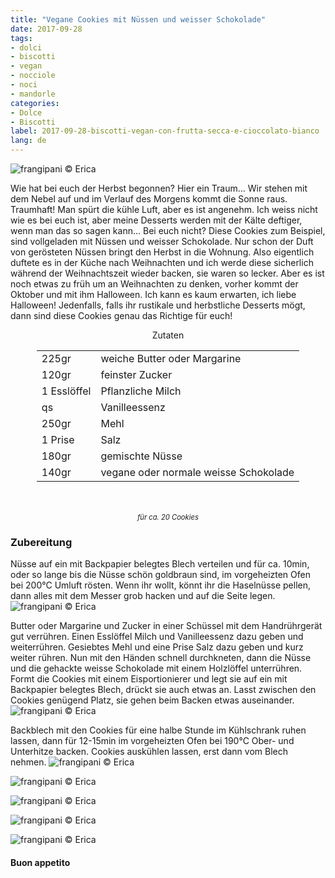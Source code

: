 ```yaml
---
title: "Vegane Cookies mit Nüssen und weisser Schokolade"
date: 2017-09-28
tags:
- dolci 
- biscotti
- vegan
- nocciole
- noci
- mandorle
categories:
- Dolce
- Biscotti
label: 2017-09-28-biscotti-vegan-con-frutta-secca-e-cioccolato-bianco
lang: de 
---
```

![](../2017-09-28-biscotti-vegan-con-frutta-secca-e-cioccolato-bianco/header.jpg "frangipani © Erica")

Wie hat bei euch der Herbst begonnen? Hier ein Traum... Wir stehen mit dem Nebel auf und im Verlauf des Morgens kommt die Sonne raus. Traumhaft! Man spürt die kühle Luft, aber es ist angenehm. Ich weiss nicht wie es bei euch ist, aber meine Desserts werden mit der Kälte deftiger, wenn man das so sagen kann... Bei euch nicht? Diese Cookies zum Beispiel, sind vollgeladen mit Nüssen und weisser Schokolade. Nur schon der Duft von gerösteten Nüssen bringt den Herbst in die Wohnung. Also eigentlich duftete es in der Küche nach Weihnachten und ich werde diese sicherlich während der Weihnachtszeit wieder backen, sie waren so lecker. Aber es ist noch etwas zu früh um an Weihnachten zu denken, vorher kommt der Oktober und mit ihm Halloween. Ich kann es kaum erwarten, ich liebe Halloween! Jedenfalls, falls ihr rustikale und herbstliche Desserts mögt, dann sind diese Cookies genau das Richtige für euch!

<div id="wrapper" style="text-align: center">
  <div id="yourdiv" style="display: inline-block;">
    <div class="ingredients">
      <div class="ingredients-title">Zutaten</div>
      <table>
        <tbody>
          <tr>
            <td>225gr</td>
            <td>weiche Butter oder Margarine</td>
          </tr>
          <tr>
            <td>120gr</td>
            <td>feinster Zucker</td>
          </tr>
          <tr>
            <td>1 Esslöffel</td>
            <td>Pflanzliche Milch</td>
          </tr>
          <tr>
            <td>qs</td>
            <td>Vanilleessenz</td>
          </tr>
          <tr>
            <td>250gr</td>
            <td>Mehl</td>
          </tr>
          <tr>
            <td>1 Prise</td>
            <td>Salz</td>
          </tr>
          <tr>
            <td>180gr</td>
            <td>gemischte Nüsse</td>
          </tr>
          <tr>
            <td>140gr</td>
            <td>vegane oder normale weisse Schokolade</td>
          </tr>
        </tbody>
      </table>
      <br></br>
      <i class="pull-right" style="font-size: 80%;">für ca. 20 Cookies</i>
    </div>
  </div>
</div>


<h3>
  <font color="grey">
    <i class="fa fa-cogs"></i>
  </font> Zubereitung
</h3>

Nüsse auf ein mit Backpapier belegtes Blech verteilen und für ca. 10min, oder so lange bis die Nüsse schön goldbraun sind, im vorgeheizten Ofen bei 200°C Umluft rösten. Wenn ihr wollt, könnt ihr die Haselnüsse pellen, dann alles mit dem Messer grob hacken und auf die Seite legen.
![](../2017-09-28-biscotti-vegan-con-frutta-secca-e-cioccolato-bianco/fruttasecca.jpg "frangipani © Erica")

Butter oder Margarine und Zucker in einer Schüssel mit dem Handrührgerät gut verrühren. Einen Esslöffel Milch und Vanilleessenz dazu geben und weiterrühren. Gesiebtes Mehl und eine Prise Salz dazu geben und kurz weiter rühren. Nun mit den Händen schnell durchkneten, dann die Nüsse und die gehackte weisse Schokolade mit einem Holzlöffel unterrühren. Formt die Cookies mit einem Eisportionierer und legt sie auf ein mit Backpapier belegtes Blech, drückt sie auch etwas an. Lasst zwischen den Cookies genügend Platz, sie gehen beim Backen etwas auseinander.
![](../2017-09-28-biscotti-vegan-con-frutta-secca-e-cioccolato-bianco/teglia.jpg "frangipani © Erica")

Backblech mit den Cookies für eine halbe Stunde im Kühlschrank ruhen lassen, dann für 12-15min im vorgeheizten Ofen bei 190°C Ober- und Unterhitze backen. Cookies auskühlen lassen, erst dann vom Blech nehmen.
![](../2017-09-28-biscotti-vegan-con-frutta-secca-e-cioccolato-bianco/risultato1.jpg "frangipani © Erica")

![](../2017-09-28-biscotti-vegan-con-frutta-secca-e-cioccolato-bianco/risultato2.jpg "frangipani © Erica")

![](../2017-09-28-biscotti-vegan-con-frutta-secca-e-cioccolato-bianco/risultato3.jpg "frangipani © Erica")

![](../2017-09-28-biscotti-vegan-con-frutta-secca-e-cioccolato-bianco/risultato4.jpg "frangipani © Erica")

![](../2017-09-28-biscotti-vegan-con-frutta-secca-e-cioccolato-bianco/risultato5.jpg "frangipani © Erica")

<h4>Buon appetito
  <font color="red">
    <i class="fa fa-smile-o"></i>
  </font>
</h4>